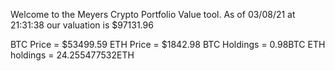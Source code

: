 Welcome to the Meyers Crypto Portfolio Value tool. 
As of 03/08/21 at 21:31:38 our valuation is $97131.96 

BTC Price = $53499.59
 ETH Price = $1842.98
BTC Holdings = 0.98BTC
 ETH holdings = 24.255477532ETH 
